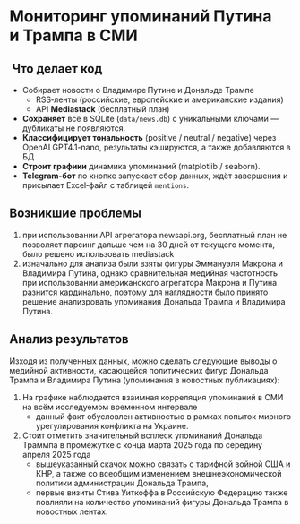 # Мониторинг упоминаний Путина и Трампа в СМИ


##  Что делает код
* Собирает новости о Владимире Путине и Дональде Трампе  
  * RSS‑ленты (российские, европейские и американские издания)  
  * API **Mediastack** (бесплатный план)
* **Сохраняет** всё в SQLite (`data/news.db`) с уникальными ключами — дубликаты не появляются.
* **Классифицирует тональность** (positive / neutral / negative) через OpenAI GPT4.1-nano, результаты кэшируются, а также добавляются в БД
* **Строит графики** динамика упоминаний (matplotlib / seaborn).
* **Telegram‑бот** по кнопке запускает сбор данных, ждёт завершения и присылает Excel‑файл с таблицей `mentions`.


## Возникшие проблемы

1. при использовании API агрегатора newsapi.org, бесплатный план не позволяет парсинг дальше чем на 30 дней от текущего момента, было решено использовать mediastack
2. изначально для анализа были взяты фигуры Эммануэля Макрона и Владимира Путина, однако сравнительная медийная частотность при использовании американского агрегатора Макрона и Путина разнится кардинально, поэтому для наглядности было принято решение анализровать упоминания Дональда Трампа и Владимира Путина.

## Анализ результатов

Изходя из полученных данных, можно сделать следующие выводы о медийной активности, касающейся политических фигур Дональда Трампа и Владимира Путина (упоминания в новостных публикациях):

1. На графике наблюдается взаимная корреляция упоминаний в СМИ на всём исследуемом временном интервале
   - данный факт обусловлен активностью в рамках попыток мирного урегулирования конфликта на Украине.
2. Стоит отметить значительный всплеск упоминаний Дональда Траммпа в промежутке с конца марта 2025 года по середину апреля 2025 года
   - вышеуказанный скачок можно связать с тарифной войной США и КНР, а также со всеобщим изменением внешнеэкономической политики администрации Дональда Трампа,
   - первые визиты Стива Уиткоффа в Российскую Федерацию также повлияли на количество упоминаний фигуры Дональда Трампа в новостных лентах.
